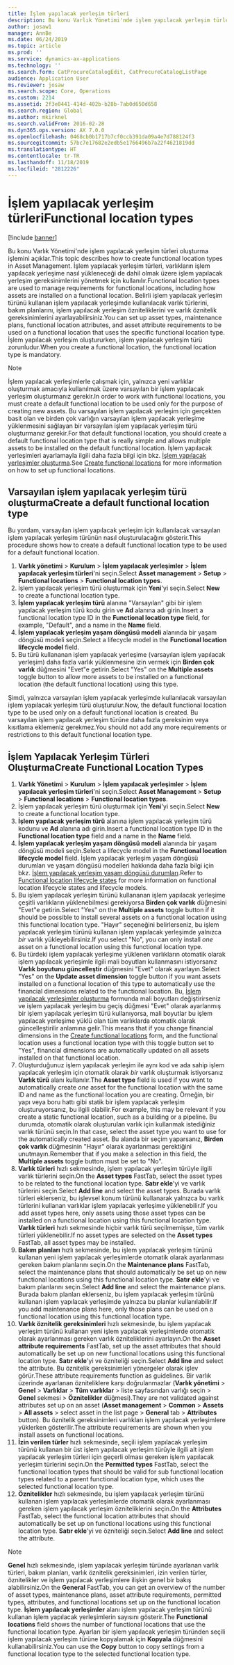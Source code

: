 ```yaml
---
title: İşlem yapılacak yerleşim türleri
description: Bu konu Varlık Yönetimi'nde işlem yapılacak yerleşim türleri oluşturma işlemini açıklar.
author: josaw1
manager: AnnBe
ms.date: 06/24/2019
ms.topic: article
ms.prod: ''
ms.service: dynamics-ax-applications
ms.technology: ''
ms.search.form: CatProcureCatalogEdit, CatProcureCatalogListPage
audience: Application User
ms.reviewer: josaw
ms.search.scope: Core, Operations
ms.custom: 2214
ms.assetid: 2f3e0441-414d-402b-b28b-7ab0d650d658
ms.search.region: Global
ms.author: mkirknel
ms.search.validFrom: 2016-02-28
ms.dyn365.ops.version: AX 7.0.0
ms.openlocfilehash: 0468cb0b1717b7cf0ccb391da09a4e7d788124f3
ms.sourcegitcommit: 57bc7e17682e2edb5e1766496b7a22f4621819dd
ms.translationtype: HT
ms.contentlocale: tr-TR
ms.lasthandoff: 11/18/2019
ms.locfileid: "2812226"
---
```

# <a name="functional-location-types"></a><span data-ttu-id="73af3-103">İşlem yapılacak yerleşim türleri</span><span class="sxs-lookup"><span data-stu-id="73af3-103">Functional location types</span></span>

[!include [banner](../../includes/banner.md)]

 

<span data-ttu-id="73af3-104">Bu konu Varlık Yönetimi'nde işlem yapılacak yerleşim türleri oluşturma işlemini açıklar.</span><span class="sxs-lookup"><span data-stu-id="73af3-104">This topic describes how to create functional location types in Asset Management.</span></span> <span data-ttu-id="73af3-105">İşlem yapılacak yerleşim türleri, varlıkların işlem yapılacak yerleşime nasıl yükleneceği de dahil olmak üzere işlem yapılacak yerleşim gereksinimlerini yönetmek için kullanılır.</span><span class="sxs-lookup"><span data-stu-id="73af3-105">Functional location types are used to manage requirements for functional locations, including how assets are installed on a functional location.</span></span> <span data-ttu-id="73af3-106">Belirli işlem yapılacak yerleşim türünü kullanan işlem yapılacak yerleşimde kullanılacak varlık türlerini, bakım planlarını, işlem yapılacak yerleşim özniteliklerini ve varlık öznitelik gereksinimlerini ayarlayabilirsiniz.</span><span class="sxs-lookup"><span data-stu-id="73af3-106">You can set up asset types, maintenance plans, functional location attributes, and asset attribute requirements to be used on a functional location that uses the specific functional location type.</span></span> <span data-ttu-id="73af3-107">İşlem yapılacak yerleşim oluştururken, işlem yapılacak yerleşim türü zorunludur.</span><span class="sxs-lookup"><span data-stu-id="73af3-107">When you create a functional location, the functional location type is mandatory.</span></span>

>[!NOTE] 
><span data-ttu-id="73af3-108">İşlem yapılacak yerleşimlerle çalışmak için, yalnızca yeni varlıklar oluşturmak amacıyla kullanılmak üzere varsayılan bir işlem yapılacak yerleşim oluşturmanız gerekir.</span><span class="sxs-lookup"><span data-stu-id="73af3-108">In order to work with functional locations, you must create a default functional location to be used only for the purpose of creating new assets.</span></span> <span data-ttu-id="73af3-109">Bu varsayılan işlem yapılacak yerleşim için gerçekten basit olan ve birden çok varlığın varsayılan işlem yapılacak yerleşime yüklenmesini sağlayan bir varsayılan işlem yapılacak yerleşim türü oluşturmanız gerekir.</span><span class="sxs-lookup"><span data-stu-id="73af3-109">For that default functional location, you should create a default functional location type that is really simple and allows multiple assets to be installed on the default functional location.</span></span> <span data-ttu-id="73af3-110">İşlem yapılacak yerleşimleri ayarlamayla ilgili daha fazla bilgi için bkz. [İşlem yapılacak yerleşimler oluşturma](../functional-locations/create-functional-locations.md).</span><span class="sxs-lookup"><span data-stu-id="73af3-110">See [Create functional locations](../functional-locations/create-functional-locations.md) for more information on how to set up functional locations.</span></span>

## <a name="create-a-default-functional-location-type"></a><span data-ttu-id="73af3-111">Varsayılan işlem yapılacak yerleşim türü oluşturma</span><span class="sxs-lookup"><span data-stu-id="73af3-111">Create a default functional location type</span></span>

<span data-ttu-id="73af3-112">Bu yordam, varsayılan işlem yapılacak yerleşim için kullanılacak varsayılan işlem yapılacak yerleşim türünün nasıl oluşturulacağını gösterir.</span><span class="sxs-lookup"><span data-stu-id="73af3-112">This procedure shows how to create a default functional location type to be used for a default functional location.</span></span>

1. <span data-ttu-id="73af3-113">**Varlık yönetimi** > **Kurulum** > **İşlem yapılacak yerleşimler** > **İşlem yapılacak yerleşim türleri**'ni seçin.</span><span class="sxs-lookup"><span data-stu-id="73af3-113">Select **Asset management** > **Setup** > **Functional locations** > **Functional location types**.</span></span>
2. <span data-ttu-id="73af3-114">İşlem yapılacak yerleşim türü oluşturmak için **Yeni**'yi seçin.</span><span class="sxs-lookup"><span data-stu-id="73af3-114">Select **New** to create a functional location type.</span></span>
3. <span data-ttu-id="73af3-115">**İşlem yapılacak yerleşim türü** alanına "Varsayılan" gibi bir işlem yapılacak yerleşim türü kodu girin ve **Ad** alanına adı girin.</span><span class="sxs-lookup"><span data-stu-id="73af3-115">Insert a functional location type ID in the **Functional location type** field, for example, "Default", and a name in the **Name** field.</span></span>
4. <span data-ttu-id="73af3-116">**İşlem yapılacak yerleşim yaşam döngüsü modeli** alanında bir yaşam döngüsü modeli seçin.</span><span class="sxs-lookup"><span data-stu-id="73af3-116">Select a lifecycle model in the **Functional location lifecycle model** field.</span></span>
5. <span data-ttu-id="73af3-117">Bu türü kullananan işlem yapılacak yerleşime (varsayılan işlem yapılacak yerleşim) daha fazla varlık yüklenmesine izin vermek için **Birden çok varlık** düğmesini "Evet"e getirin.</span><span class="sxs-lookup"><span data-stu-id="73af3-117">Select "Yes" on the **Multiple assets** toggle button to allow more assets to be installed on a functional location (the default functional location) using this type.</span></span>

<span data-ttu-id="73af3-118">Şimdi, yalnızca varsayılan işlem yapılacak yerleşimde kullanılacak varsayılan işlem yapılacak yerleşim türü oluşturulur.</span><span class="sxs-lookup"><span data-stu-id="73af3-118">Now, the default functional location type to be used only on a default functional location is created.</span></span> <span data-ttu-id="73af3-119">Bu varsayılan işlem yapılacak yerleşim türüne daha fazla gereksinim veya kısıtlama eklemeniz gerekmez.</span><span class="sxs-lookup"><span data-stu-id="73af3-119">You should not add any more requirements or restrictions to this default functional location type.</span></span>


## <a name="create-functional-location-types"></a><span data-ttu-id="73af3-120">İşlem Yapılacak Yerleşim Türleri Oluşturma</span><span class="sxs-lookup"><span data-stu-id="73af3-120">Create Functional Location Types</span></span>

1. <span data-ttu-id="73af3-121">**Varlık Yönetimi** > **Kurulum** > **İşlem yapılacak yerleşimler** > **İşlem yapılacak yerleşim türleri**'ni seçin.</span><span class="sxs-lookup"><span data-stu-id="73af3-121">Select **Asset Management** > **Setup** > **Functional locations** > **Functional location types**.</span></span>
2. <span data-ttu-id="73af3-122">İşlem yapılacak yerleşim türü oluşturmak için **Yeni**'yi seçin.</span><span class="sxs-lookup"><span data-stu-id="73af3-122">Select **New** to create a functional location type.</span></span>
3. <span data-ttu-id="73af3-123">**İşlem yapılacak yerleşim türü** alanına işlem yapılacak yerleşim türü kodunu ve **Ad** alanına adı girin.</span><span class="sxs-lookup"><span data-stu-id="73af3-123">Insert a functional location type ID in the **Functional location type** field and a name in the **Name** field.</span></span>
4. <span data-ttu-id="73af3-124">**İşlem yapılacak yerleşim yaşam döngüsü modeli** alanında bir yaşam döngüsü modeli seçin.</span><span class="sxs-lookup"><span data-stu-id="73af3-124">Select a lifecycle model in the **Functional location lifecycle model** field.</span></span> <span data-ttu-id="73af3-125">İşlem yapılacak yerleşim yaşam döngüsü durumları ve yaşam döngüsü modelleri hakkında daha fazla bilgi için bkz. [İşlem yapılacak yerleşim yaşam döngüsü durumları](../setup-for-functional-locations/functional-location-stages.md).</span><span class="sxs-lookup"><span data-stu-id="73af3-125">Refer to [Functional location lifecycle states](../setup-for-functional-locations/functional-location-stages.md) for more information on functional location lifecycle states and lifecycle models.</span></span>
5. <span data-ttu-id="73af3-126">Bu işlem yapılacak yerleşim türünü kullananan işlem yapılacak yerleşime çeşitli varlıkların yüklenebilmesi gerekiyorsa **Birden çok varlık** düğmesini "Evet"e getirin.</span><span class="sxs-lookup"><span data-stu-id="73af3-126">Select "Yes" on the **Multiple assets** toggle button if it should be possible to install several assets on a functional location using this functional location type.</span></span> <span data-ttu-id="73af3-127">"Hayır" seçeneğini belirlerseniz, bu işlem yapılacak yerleşim türünü kullanan işlem yapılacak yerleşimde yalnızca *bir* varlık yükleyebilirsiniz.</span><span class="sxs-lookup"><span data-stu-id="73af3-127">If you select "No", you can only install *one* asset on a functional location using this functional location type.</span></span>
6. <span data-ttu-id="73af3-128">Bu türdeki işlem yapılacak yerleşime yüklenen varlıkların otomatik olarak işlem yapılacak yerleşimle ilgili mali boyutları kullanmasını istiyorsanız **Varlık boyutunu güncelleştir** düğmesini "Evet" olarak ayarlayın.</span><span class="sxs-lookup"><span data-stu-id="73af3-128">Select "Yes" on the **Update asset dimension** toggle button if you want assets installed on a functional location of this type to automatically use the financial dimensions related to the functional location.</span></span> <span data-ttu-id="73af3-129">Bu, [İşlem yapılacak yerleşimler oluşturma](../functional-locations/create-functional-locations.md) formunda mali boyutları değiştirirseniz ve işlem yapılacak yerleşim bu geçiş düğmesi "Evet" olarak ayarlanmış bir işlem yapılacak yerleşim türü kullanıyorsa, mali boyutlar bu işlem yapılacak yerleşime yüklü olan tüm varlıklarda otomatik olarak güncelleştirilir anlamına gelir.</span><span class="sxs-lookup"><span data-stu-id="73af3-129">This means that if you change financial dimensions in the [Create functional locations](../functional-locations/create-functional-locations.md) form, and the functional location uses a functional location type with this toggle button set to "Yes", financial dimensions are automatically updated on all assets installed on that functional location.</span></span>
7. <span data-ttu-id="73af3-130">Oluşturduğunuz işlem yapılacak yerleşim ile aynı kod ve ada sahip işlem yapılacak yerleşim için otomatik olarak *bir* varlık oluşturmak istiyorsanız **Varlık türü** alanı kullanılır.</span><span class="sxs-lookup"><span data-stu-id="73af3-130">The **Asset type** field is used if you want to automatically create *one* asset for the functional location with the same ID and name as the functional location you are creating.</span></span> <span data-ttu-id="73af3-131">Örneğin, bir yapı veya boru hattı gibi statik bir işlem yapılacak yerleşim oluşturuyorsanız, bu ilgili olabilir.</span><span class="sxs-lookup"><span data-stu-id="73af3-131">For example, this may be relevant if you create a static functional location, such as a building or a pipeline.</span></span> <span data-ttu-id="73af3-132">Bu durumda, otomatik olarak oluşturulan varlık için kullanmak istediğiniz varlık türünü seçin.</span><span class="sxs-lookup"><span data-stu-id="73af3-132">In that case, select the asset type you want to use for the automatically created asset.</span></span> <span data-ttu-id="73af3-133">Bu alanda bir seçim yaparsanız, **Birden çok varlık** düğmesinin "Hayır" olarak ayarlanması gerektiğini unutmayın.</span><span class="sxs-lookup"><span data-stu-id="73af3-133">Remember that if you make a selection in this field, the **Multiple assets** toggle button must be set to "No".</span></span>
8. <span data-ttu-id="73af3-134">**Varlık türleri** hızlı sekmesinde, işlem yapılacak yerleşim türüyle ilgili varlık türlerini seçin.</span><span class="sxs-lookup"><span data-stu-id="73af3-134">On the **Asset types** FastTab, select the asset types to be related to the functional location type.</span></span> <span data-ttu-id="73af3-135">**Satır ekle**'yi ve varlık türlerini seçin.</span><span class="sxs-lookup"><span data-stu-id="73af3-135">Select **Add line** and select the asset types.</span></span> <span data-ttu-id="73af3-136">Burada varlık türleri eklerseniz, bu işlevsel konum türünü kullanarak yalnızca bu varlık türlerini kullanan varlıklar işlem yapılacak yerleşime yüklenebilir.</span><span class="sxs-lookup"><span data-stu-id="73af3-136">If you add asset types here, only assets using those asset types can be installed on a functional location using this functional location type.</span></span> <span data-ttu-id="73af3-137">**Varlık türleri** hızlı sekmesinde hiçbir varlık türü seçilmemişse, tüm varlık türleri yüklenebilir.</span><span class="sxs-lookup"><span data-stu-id="73af3-137">If no asset types are selected on the **Asset types** FastTab, all asset types may be installed.</span></span>
9. <span data-ttu-id="73af3-138">**Bakım planları** hızlı sekmesinde, bu işlem yapılacak yerleşim türünü kullanan yeni işlem yapılacak yerleşimlerde otomatik olarak ayarlanması gereken bakım planlarını seçin.</span><span class="sxs-lookup"><span data-stu-id="73af3-138">On the **Maintenance plans** FastTab, select the maintenance plans that should automatically be set up on new functional locations using this functional location type.</span></span> <span data-ttu-id="73af3-139">**Satır ekle**'yi ve bakım planlarını seçin.</span><span class="sxs-lookup"><span data-stu-id="73af3-139">Select **Add line** and select the maintenance plans.</span></span> <span data-ttu-id="73af3-140">Burada bakım planları eklerseniz, bu işlem yapılacak yerleşim türünü kullanan işlem yapılacak yerleşimde yalnızca bu planlar kullanılabilir.</span><span class="sxs-lookup"><span data-stu-id="73af3-140">If you add maintenance plans here, only those plans can be used on a functional location using this functional location type.</span></span>
10. <span data-ttu-id="73af3-141">**Varlık öznitelik gereksinimleri** hızlı sekmesinde, bu işlem yapılacak yerleşim türünü kullanan yeni işlem yapılacak yerleşimlerde otomatik olarak ayarlanması gereken varlık özniteliklerini ayarlayın.</span><span class="sxs-lookup"><span data-stu-id="73af3-141">On the **Asset attribute requirements** FastTab, set up the asset attributes that should automatically be set up on new functional locations using this functional location type.</span></span> <span data-ttu-id="73af3-142">**Satır ekle**'yi ve özniteliği seçin.</span><span class="sxs-lookup"><span data-stu-id="73af3-142">Select **Add line** and select the attribute.</span></span> <span data-ttu-id="73af3-143">Bu öznitelik gereksinimleri yönergeler olarak işlev görür.</span><span class="sxs-lookup"><span data-stu-id="73af3-143">These attribute requirements function as guidelines.</span></span> <span data-ttu-id="73af3-144">Bir varlık üzerinde ayarlanan özniteliklere karşı doğrulanmazlar (**Varlık yönetimi** > **Genel** > **Varlıklar** > **Tüm varlıklar** > liste sayfasından varlığı seçin > **Genel** sekmesi > **Öznitelikler** düğmesi).</span><span class="sxs-lookup"><span data-stu-id="73af3-144">They are not validated against attributes set up on an asset (**Asset management** > **Common** > **Assets** > **All assets** > select asset in the list page > **General** tab > **Attributes** button).</span></span> <span data-ttu-id="73af3-145">Bu öznitelik gereksinimleri varlıkları işlem yapılacak yerleşimlere yüklerken gösterilir.</span><span class="sxs-lookup"><span data-stu-id="73af3-145">The attribute requirements are shown when you install assets on functional locations.</span></span>
11. <span data-ttu-id="73af3-146">**İzin verilen türler** hızlı sekmesinde, seçili işlem yapılacak yerleşim türünü kullanan bir üst işlem yapılacak yerleşim türüyle ilgili alt işlem yapılacak yerleşim türleri için geçerli olması gereken işlem yapılacak yerleşim türlerini seçin.</span><span class="sxs-lookup"><span data-stu-id="73af3-146">On the **Permitted types** FastTab, select the functional location types that should be valid for sub functional location types related to a parent functional location type, which uses the selected functional location type.</span></span>
12. <span data-ttu-id="73af3-147">**Öznitelikler** hızlı sekmesinde, bu işlem yapılacak yerleşim türünü kullanan işlem yapılacak yerleşimlerde otomatik olarak ayarlanması gereken işlem yapılacak yerleşim özniteliklerini seçin.</span><span class="sxs-lookup"><span data-stu-id="73af3-147">On the **Attributes** FastTab, select the functional location attributes that should automatically be set up on functional locations using this functional location type.</span></span> <span data-ttu-id="73af3-148">**Satır ekle**'yi ve özniteliği seçin.</span><span class="sxs-lookup"><span data-stu-id="73af3-148">Select **Add line** and select the attribute.</span></span>


>[!NOTE] 
><span data-ttu-id="73af3-149">**Genel** hızlı sekmesinde, işlem yapılacak yerleşim türünde ayarlanan varlık türleri, bakım planları, varlık öznitelik gereksinimleri, izin verilen türler, öznitelikler ve işlem yapılacak yerleşimlere ilişkin genel bir bakış alabilirsiniz.</span><span class="sxs-lookup"><span data-stu-id="73af3-149">On the **General** FastTab, you can get an overview of the number of asset types, maintenance plans, asset attribute requirements, permitted types, attributes, and functional locations set up on the functional location type.</span></span> <span data-ttu-id="73af3-150">**İşlem yapılacak yerleşimler** alanı işlem yapılacak yerleşim türünü kullanan işlem yapılacak yerleşimlerin sayısını gösterir.</span><span class="sxs-lookup"><span data-stu-id="73af3-150">The **Functional locations** field shows the number of functional locations that use the functional location type.</span></span> <span data-ttu-id="73af3-151">Ayarları bir işlem yapılacak yerleşim türünden seçili işlem yapılacak yerleşim türüne kopyalamak için **Kopyala** düğmesini kullanabilirsiniz.</span><span class="sxs-lookup"><span data-stu-id="73af3-151">You can use the **Copy** button to copy settings from a functional location type to the selected functional location type.</span></span>
